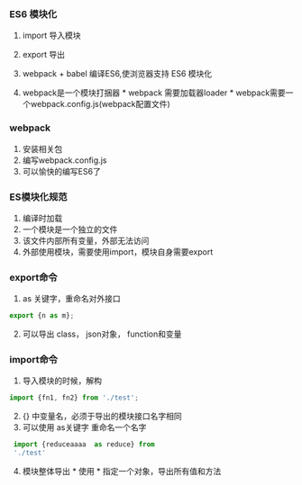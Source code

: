 ### ES6 模块化
  1. import 导入模块
  2. export 导出

  3. webpack + babel 编译ES6,使浏览器支持
  ES6 模块化
  4. webpack是一个模块打捆器
    * webpack 需要加载器loader
    * webpack需要一个webpack.config.js(webpack配置文件)


### webpack
  1. 安装相关包
  2. 编写webpack.config.js
  3. 可以愉快的编写ES6了

### ES模块化规范
  1. 编译时加载
  2. 一个模块是一个独立的文件
  3. 该文件内部所有变量，外部无法访问
  4. 外部使用模块，需要使用import，模块自身需要export

### export命令
  1. as 关键字，重命名对外接口
  ``` JavaScript
  export {n as m};
  ```
  2. 可以导出 class， json对象， function和变量

### import命令
  1. 导入模块的时候，解构
   ``` JavaScript
   import {fn1, fn2} from './test';
   ```
  2. {} 中变量名，必须于导出的模块接口名字相同
  3. 可以使用 as关键字 重命名一个名字
  ``` JavaScript
   import {reduceaaaa  as reduce} from
   './test'
  ```
  4. 模块整体导出
    * 使用 * 指定一个对象，导出所有值和方法
